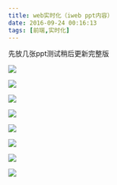 ```yaml
---
title: web实时化（iweb ppt内容）
date: 2016-09-24 00:16:13
tags: [前端,实时化]
---
```

先放几张ppt测试稍后更新完整版


![](/img/ppt-realtime-1.png)

![](/img/ppt-realtime-2.png)

![](/img/ppt-realtime-3.png)

![](/img/ppt-realtime-4.png)

![](/img/ppt-realtime-5.png)

![](/img/ppt-realtime-6.png)

![](/img/ppt-realtime-7.png)

![](/img/ppt-realtime-8.png)